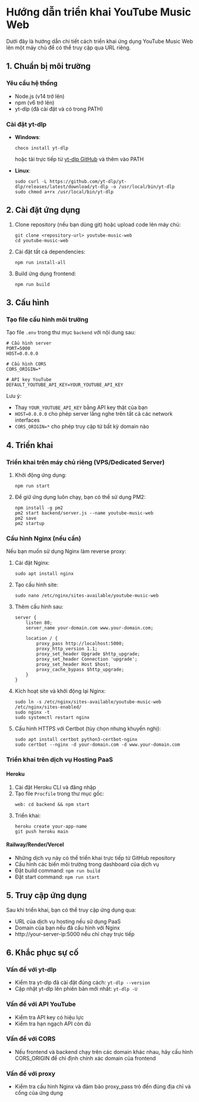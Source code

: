 # Hướng dẫn triển khai YouTube Music Web

Dưới đây là hướng dẫn chi tiết cách triển khai ứng dụng YouTube Music Web lên một máy chủ để có thể truy cập qua URL riêng.

## 1. Chuẩn bị môi trường

### Yêu cầu hệ thống
- Node.js (v14 trở lên)
- npm (v6 trở lên)
- yt-dlp (đã cài đặt và có trong PATH)

### Cài đặt yt-dlp
- **Windows**: 
  ```
  choco install yt-dlp
  ```
  hoặc tải trực tiếp từ [yt-dlp GitHub](https://github.com/yt-dlp/yt-dlp/releases) và thêm vào PATH

- **Linux**:
  ```
  sudo curl -L https://github.com/yt-dlp/yt-dlp/releases/latest/download/yt-dlp -o /usr/local/bin/yt-dlp
  sudo chmod a+rx /usr/local/bin/yt-dlp
  ```

## 2. Cài đặt ứng dụng

1. Clone repository (nếu bạn dùng git) hoặc upload code lên máy chủ:
   ```
   git clone <repository-url> youtube-music-web
   cd youtube-music-web
   ```

2. Cài đặt tất cả dependencies:
   ```
   npm run install-all
   ```

3. Build ứng dụng frontend:
   ```
   npm run build
   ```

## 3. Cấu hình

### Tạo file cấu hình môi trường
Tạo file `.env` trong thư mục `backend` với nội dung sau:

```
# Cấu hình server
PORT=5000
HOST=0.0.0.0

# Cấu hình CORS
CORS_ORIGIN=*

# API key YouTube
DEFAULT_YOUTUBE_API_KEY=YOUR_YOUTUBE_API_KEY
```

Lưu ý: 
- Thay `YOUR_YOUTUBE_API_KEY` bằng API key thật của bạn
- `HOST=0.0.0.0` cho phép server lắng nghe trên tất cả các network interfaces
- `CORS_ORIGIN=*` cho phép truy cập từ bất kỳ domain nào

## 4. Triển khai

### Triển khai trên máy chủ riêng (VPS/Dedicated Server)

1. Khởi động ứng dụng:
   ```
   npm run start
   ```

2. Để giữ ứng dụng luôn chạy, bạn có thể sử dụng PM2:
   ```
   npm install -g pm2
   pm2 start backend/server.js --name youtube-music-web
   pm2 save
   pm2 startup
   ```

### Cấu hình Nginx (nếu cần)

Nếu bạn muốn sử dụng Nginx làm reverse proxy:

1. Cài đặt Nginx:
   ```
   sudo apt install nginx
   ```

2. Tạo cấu hình site:
   ```
   sudo nano /etc/nginx/sites-available/youtube-music-web
   ```

3. Thêm cấu hình sau:
   ```
   server {
       listen 80;
       server_name your-domain.com www.your-domain.com;

       location / {
           proxy_pass http://localhost:5000;
           proxy_http_version 1.1;
           proxy_set_header Upgrade $http_upgrade;
           proxy_set_header Connection 'upgrade';
           proxy_set_header Host $host;
           proxy_cache_bypass $http_upgrade;
       }
   }
   ```

4. Kích hoạt site và khởi động lại Nginx:
   ```
   sudo ln -s /etc/nginx/sites-available/youtube-music-web /etc/nginx/sites-enabled/
   sudo nginx -t
   sudo systemctl restart nginx
   ```

5. Cấu hình HTTPS với Certbot (tùy chọn nhưng khuyến nghị):
   ```
   sudo apt install certbot python3-certbot-nginx
   sudo certbot --nginx -d your-domain.com -d www.your-domain.com
   ```

### Triển khai trên dịch vụ Hosting PaaS

#### Heroku
1. Cài đặt Heroku CLI và đăng nhập
2. Tạo file `Procfile` trong thư mục gốc:
   ```
   web: cd backend && npm start
   ```
3. Triển khai:
   ```
   heroku create your-app-name
   git push heroku main
   ```

#### Railway/Render/Vercel
- Những dịch vụ này có thể triển khai trực tiếp từ GitHub repository
- Cấu hình các biến môi trường trong dashboard của dịch vụ
- Đặt build command: `npm run build`
- Đặt start command: `npm run start`

## 5. Truy cập ứng dụng

Sau khi triển khai, bạn có thể truy cập ứng dụng qua:
- URL của dịch vụ hosting nếu sử dụng PaaS
- Domain của bạn nếu đã cấu hình với Nginx
- http://your-server-ip:5000 nếu chỉ chạy trực tiếp

## 6. Khắc phục sự cố

### Vấn đề với yt-dlp
- Kiểm tra yt-dlp đã cài đặt đúng cách: `yt-dlp --version`
- Cập nhật yt-dlp lên phiên bản mới nhất: `yt-dlp -U`

### Vấn đề với API YouTube
- Kiểm tra API key có hiệu lực
- Kiểm tra hạn ngạch API còn đủ

### Vấn đề với CORS
- Nếu frontend và backend chạy trên các domain khác nhau, hãy cấu hình CORS_ORIGIN để chỉ định chính xác domain của frontend

### Vấn đề với proxy
- Kiểm tra cấu hình Nginx và đảm bảo proxy_pass trỏ đến đúng địa chỉ và cổng của ứng dụng 